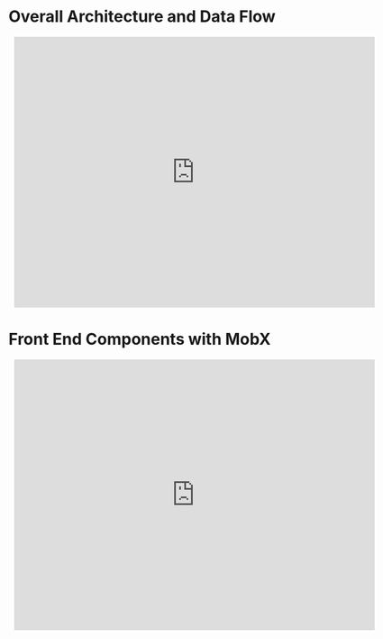 
# Overall Architecture and Data Flow

<div style="width: 800px; height: 480px; margin: 10px; position: relative;"><iframe allowfullscreen frameborder="0" style="width:640px; height:480px" src="https://lucid.app/documents/embedded/7e73cb90-55ec-42f0-bec9-12f2b1a3316f" id="rF74TrPhvELv"></iframe></div>

# Front End Components with MobX

<div style="width: 640px; height: 480px; margin: 10px; position: relative;"><iframe allowfullscreen frameborder="0" style="width:640px; height:480px" src="https://lucid.app/documents/embedded/335b0e31-7f5d-4a45-b30e-3fec6f71b69e" id="KM74xWQh-WxA"></iframe></div>